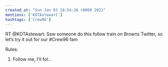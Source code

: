 ```yaml
---
created_at: "Sun Jan 03 18:54:26 +0000 2021"
mentions: ['KOTAstewart']
hashtags: ['Crew96']
---
```


RT @KOTAstewart: Saw someone do this follow train on Browns Twitter, so let’s try it out for our #Crew96 fam

Rules:
1. Follow me, I'll fol…